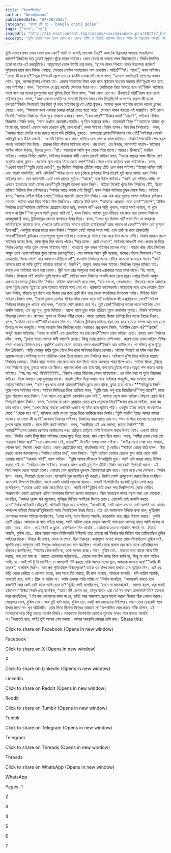 ```yaml
---
title: "ইনভেস্টিগেটর"
author: "Anonymous"
publishedDate: "07/08/2025"
category: "বাংলা চটি গল্প - bangla choti golpo"
tags: ["বাংলা", "গল্প"]
imageUrl: "http://i1.eastcontent.top/images/xxxindiansex.pro/38/277_hot_with.jpg"
excerpt: "তুমি এভাবে যখন তখন ফোন দাও কেন? আমি না বলেছি ম্যাসেজ দিতে? আজ কি বিব্রতকর অবস্থায় পড়েছিলাম জানো?”নির্জনের ঘরে ঢুকেই প্রশ্নবাণ ছুঁড়ে মারল সাইফা। কোন চেয়ার না থাকায় বসল বিছানাতেই। নির্জন বিচলিত হলো না ত..."
---
```


তুমি এভাবে যখন তখন ফোন দাও কেন? আমি না বলেছি ম্যাসেজ দিতে? আজ কি বিব্রতকর অবস্থায় পড়েছিলাম জানো?”নির্জনের ঘরে ঢুকেই প্রশ্নবাণ ছুঁড়ে মারল সাইফা। কোন চেয়ার না থাকায় বসল বিছানাতেই। নির্জন বিচলিত হলো না তার এই রুদ্রমূর্তিকে। আড়মোড়া ভেঙ্গে উল্টো প্রশ্ন করল, “ছাগল পালন শিখতে যেসব উচ্চপদস্থ কর্মকর্তা সুইডেনে যাবে বলে নিউজ এসেছে, সেখানে মোমিন সাহেবেরও নাম দেখলাম। সত্যি?”“হ্যাঁ। যাবে!”, বলল সাইফা। “তাতে কী হয়েছে?”সপ্তক সিগারেট জ্বেলে ম্যাচের কাঠিটা মেঝেতেই ফেলে বলল, “এদেশে এমনিতেই ছাগলের অভাব নেই। স্কুল, কলেজগুলোয় গেলেই হয়। বেকার সরকারের টাকা খরচ করে সুইডেন যাওয়ার দরকার কী!”মুখটা শক্ত হয়ে গেল সাইফার। বলল, “তোমাকে যে প্রশ্ন করেছি সেসবের উত্তর দাও। মোমিনকে নিয়ে ভাবতে হবে না!”নির্জন সাইফার পাশে বসে ওর মাথার চুলগুলোয় হাত বুলিয়ে দিতে দিতে বলল, “আর ফোন দেব না। ঠিকাছে? সরি!”নরম হয়ে এলো সাইফার মুখ। বলল, “আজ একদম মোমিনের সামনেই ছিলাম যখন ফোন দিয়েছিলে! ও সন্দেহ করলে কী হতো বলতো?”নির্জন সিগারেটে টান দিয়ে ফুঁ করে সাইফার মুখেই ধোঁয়া ছুঁড়ল। সামান্য দুলল সাইফার কানের পাশের চুলের গোছা। বলল, “আমাকে কাল একবার ঢাকার বাইরে যেতে হতে পারে। সেখানে থাকব হয়তো এই সপ্তাহটা। তাই ফোন দিয়েছি!”সাইফা নির্জনের দিকে ঘুরে তাকাল এবারে। বলল, “কেন যাবে?”“টাকার জন্য!”“মানে?”, সাইফার বিস্মিত জিজ্ঞাসা।নির্জন বলল, “মানে ওখানে প্রোজেক্ট পেয়েছি। দু তিন সপ্তাহের কাজ। তারপরেই ফিরব!”“তোমাকে আমার খুব হিংসা হয়, জানো? এভাবে যখন যেখানে খুশী, চলে যাও!”, বলল সাইফা।নির্জন হাসল। টান দিল সিগারেটে। বলল, “আমার মতো পেটের ধান্দা করতে হতো যদি প্রতিদিন, বুঝতে। বাস্তবতায় রোম্যান্টিসিজমের দাম নেই!”সাইফার ফোনটা ভাইব্রেট করে উঠল তখনই। ফোনটা রিসিভ করে কানে লাগিয়ে চলে গেল ও ব্যালকোনিতে। নির্জন সিগারেটটা শেষ করল পরপর কয়েকটা টান দিয়ে। তারপর গিয়ে দাঁড়াল সাইফার পাশে। নয় তলায়, এত উপরে, সবসময়ই বাতাস- সাইফার শাড়ির আঁচল উড়ছে, উড়ছে চুলও।“হ্যাঁ। ফাতাহকে আমি স্কুল থেকে নিয়ে যাবো। আচ্ছা। ঠিকাছে”, বলছিল সাইফা। ওপারে নির্ঘাত মোমিন, সাইফার মহামান্য স্বামী।ফোন রেখেই সাইফা বলল, “ওদের ব্যাচের আজ কীসের যেন অনুষ্ঠান আছে ক্লাবে। ছেলেকে স্কুল থেকে নিয়ে যেতে বলল!”নির্জন পেছন থেকে জড়িয়ে ধরল সাইফাকে। বলল, “এখনই যাবে?”“তুমি যেতে দেবে?”, মুখ ফিরিয়ে নির্জনের ঠোঁটের কাছে ঠোঁট এনে বলল সাইফা।“ইয়োর লাভিং হাবি কেন ওয়েট সামটাইম, আই এজিউম!”শাড়ির তলায় হাত ঢুকিয়ে ব্লাউজের উপর দিয়েই দুই হাতে খামচে ধরল নির্জন সাইফার স্তন। যেন কাদামাটি- এটে গেল হাতের মুঠোয়।“আস্তে”, বলে উঠল সাইফা। “আমি তো পালিয়ে যাচ্ছি না! এভাবে হাভাতের মতো টেপো কেন?”মুষ্ঠি কিছুটা আলগা করল নির্জন। সাইফা নিজেই খুঁজে নিল নির্জনের ঠোঁট, জিহ্বা চালিয়ে ভিজিয়ে দিল গোঁফরেখা।“আমার কাছে কন্ডম নেই কিন্তু!”, বলল নির্জন সাইফার চুম্বন ভেঙ্গে দিয়ে। সাইফা বলল, “আমার সেইফ উইক চলছে!”শাড়ির আচলটা ফেলে দিল নির্জন। এক এক করে খুলতে লাগল সাইফার ব্লাউজের বোতাম।সাইফা ধাক্কা দিয়ে সরিয়ে দিল নির্জনকে। আঁতকে উঠে বলল, “আমাকে প্রোগ্রামে যেতে হবে!”“মানে?”, বিস্মিত নির্জনের প্রশ্ন!“আমাকে মোমিনের প্রোগ্রামে যেতে হবে, বললাম না? এখন শাড়ি খুললে, পরতে সময় লাগবে, না খুলে লাগাও না প্লিজ!”“না খুললে আমি চুদতে পারি না!”, বলল নির্জন।সাইফা ঘুরে দাঁড়িয়ে খপ করে ধরে ফেলল নির্জনের আধঘুমো(!) বাড়া, ট্রাউজারের কোমল কাপড়ের উপর দিয়ে। বলল, “এখন খুব ডিমান্ড না? প্রথম দিন যে বাথরুমে লাগিয়েছিলে কমোডে বসে, সেখানে আমি তোমার সামনে ন্যাংটা হয়েছিলাম? আজ পারবে না কেন?”“সেদিন তো সুযোগ ছিল না!”, একগুঁয়ে বাচ্চার মতো বলল নির্জন।“আজো নেই! আমার সময় কম! এখন তর্ক না করে তাড়াতাড়ি লাগাও!”নিজেই ব্লাউজের বোতামগুলো খুলল সাইফা। তারপর ব্রা নামিয়ে বের করে দিল স্তনের বোঁটা। নির্জন হামলে পড়ল সাইফার স্তনের উপর, মাথা গুঁজে দিল স্তনের খাঁজে।“ঘরে চলো। কেউ দেখবে!”, সাইফার সাবধানী গলা।জবাব না দিয়ে নির্জন কোমড় পর্যন্ত তুলে ফেলল সাইফার শাড়ি। খামচাতে শুরু করল সাইফার মাংসল পাছা। পাছার খাঁজ বেঁয়ে নির্জনের আঙ্গুল চলে এলো সাইফার বুনো ঘাসের চারণভূমিতে। যেন সামান্য আগে বৃষ্টি হয়েছে, ঘাসের গোঁড়ায় সিক্তভাব।“এত তাড়াতাড়ি ভিজে গেলে! আর আসতে চাইছিলে না!”, বক্রোক্তি নির্জনের স্তনের বোঁটায় আলতো কামড়ের সাথে।“আমি আসতে চাই না নাকি তুমিই আমাকে ডাকো না, নির্জন?”, আদুরে গলায় বলল সাইফা।নির্জনের আঙ্গুল চালিয়ে যায়। রগড়ে দেয় সাইফার বালে ভরা ভোদা। ক্লিট ঘষে তার আঙ্গুলের ডগা কাঠ-ঠোকরার মতো মাথা নাড়ে।“উঃ আস্তে, নির্জন। ভিজবো না? কতদিন তুমি লাগাও না!”, সাইফা বলল নির্জনের মাথাটা স্তনে ঠেসে ধরে।এবারে তিনটা আঙ্গুল একসাথে ভোদায় ঢুকিয়ে দিল নির্জন। সাইফা আনন্দধ্বনি করে বলল, “ঘরে চল না, বোকাচোদা। বিছানায় ফেলে আমাকে চোদ!”তুমি থেকে ‘তুই’তে চলে আসতে সাইফা সময় নেয় না। ব্যাপারটা ভাইসভার্সা।সাইফাকে ঘরে এনে দেয়ালে ঠেসে ধরল নির্জন, বাঁহাতে মুখ চিপে ধরে জিহ্বা বের করে চেটে দিল গলা থেকে স্তনখাঁজের উপত্যকা পর্যন্ত। শিউড়ে উঠল সাইফা।নির্জন বলল, “ফেলে চুদলে তোমার শাড়ির ভাঁজ ভেঙ্গে যাবে না? মোমিনকে কী এক্সপ্লানেশন দেবে?”সাইফা নির্জনের মাথার চুল খামচে ধরে বলল, “তোকে সেটা ভাবতে হবে না। তুই চোদ!”নির্জনের ভালো লাগে সাইফার এমন জঙ্গলি কামনা, এই খচ্রা মুখ, বুনো লিবিডো। ভালো লাগে চূড়া পর্যন্ত তাঁতিয়ে তুলে গালাগাল শুনতে। নির্জন সাইফাকে বিছানায় ফেলল না। কাপড়ও খুলল না নিজের শরীর থেকে। আরো তাপাতে জিহ্বা চালিয়ে দিল স্তনের নিচের দিকে। বলল, “মোমিন চোদে না?”সাইফা জবাব দিল না। নির্জনের ট্রাউজার নামিয়ে বাড়া বের করে ছানতে লাগল আর অন্যহাতে চিপতে লাগল বলদুটো। সশস্ত্র অবস্থান নিল নির্জনের বাড়া।আবারও প্রশ্ন করল নির্জন, “মোমিন চোদে না?”“চোদে”, অস্ফুট জবাব সাইফার।“পারে না নাকি? এত চোদাইতে মন চায় কেন?”ক্ষেপে ওঠল সাইফা এতে। খামচে ধরল নির্জনের কাঁধ। বলল, “চুদতে পারে! আমার স্বামী ভালোই চোদে। কিন্তু তোর চোদায় বেশি মজা। কারণ তোর চোদা খাইলে নিষিদ্ধ গন্দম খাওয়ার ফিলিংস হয়। বুঝলি? এবারে চোদ! আমারে গন্দম খাওয়া!”নির্জন আর ঘাটাল না। পা গলিয়ে খুলে ছুঁড়ে দিল ট্রাউজার্স। শাড়ি কোমড় পর্যন্ত তুলে গেঁথে দিল বাড়া সাইফার পিছল ভোদায়। সাইফা নিজেই পা ফাঁক করে দিল প্রয়োজনমতো।সাইফার ভোদা চারিদিক থেকে চিপে ধরেছে যেন নির্জনের বাড়া। সাইফাও দু’পা দিয়ে জড়িয়ে ধরেছে নির্জনের কোমড়। নির্জন বাড়া সামান্য বের করে করে ঠাপ দিতে থাকে অনবরত পাছা চিপে ধরে। সাইফা জিহ্বা ঢুকিয়ে দেয় নির্জনের মুখে, চুষতে থাকে ওর জিভ। দুজনের লালা এক হয়ে যায়, কষ হয়ে চুইয়ে পড়ে।অদ্ভুত শব্দ করতে থাকে সাইফা। “আঃ আঃ আঃ! সিইইইইইইই…”নির্জন এবারে বিছানায় ফেলে সাইফাকে। ওর ফাঁক করা পা দুটো বিছানার বাইরে। নিজে অবস্থান নেয় দুপায়ের মাঝে। বাড়াটা গেঁথে দিয়ে খামচে ধরে সাইফার স্তনদুটো, আর চালাতে থাকে কোমড়!সাইফা বলল, “চোদ! খুব করে চোদ! আহহহ!”নির্জন ক্লান্ত হতে থাকে, ক্লান্ত হতে থাকে।***রতিক্লান্ত নির্জন শুয়ে পড়ল সাইফার পাশে। সাইফা সিলিঙের দিকে তাকিয়ে বলল, “তুমি আজ পশু হয়ে গিয়েছিলে!”“পশু মানে?”, মাথা তুলে জিজ্ঞেস করে নির্জন।“এর আগে এত ব্রুটালি কোনদিন চোদ নাই!”, সামান্য হেসে বলল সাইফা।বিছানা ছেড়ে উঠে সিগারেট জ্বালল নির্জন। বলল, “তোমার না কোন প্রোগ্রামে যেতে হবে ছেলেকে নিয়ে?”জবাব দেয় না সাইফা, চোখ বন্ধ করে থাকে। বলল, “এখন ইচ্ছে করছে এখানেই এভাবে পা ফাঁক করে ঘুমিয়ে পড়ি। একটুও ইচ্ছে করছে না কোথাও যেতে!”“থেকে যাও না!”, সাইফার ঘেমে যাওয়া মুখের দিকে তাকিয়ে বলল নির্জন।“তুমি যতদিন ইচ্ছে আমার বাসায় থাকো। না গেলে কী হবে?”আবারও নিরুত্তর সাইফা। নির্জনের বাড়া হাতে নেয় ও। পড়া না পারা হতভম্ভ ছাত্রের মতো চুপসে আছে বাড়াটা। বালে বিলি কাটে সাইফা। বলল, “পরকীয়ার এই এক সমস্যা, জানো নির্জন?”“কী সমস্যা?”“এমন রোলার কোস্টার অর্গাজমের পরও তাড়িয়ে তাড়িয়ে সেটা উপভোগ করার উপায় নেই। এখনই উঠতে হবে।“নির্জন একটা টিস্যু দিয়ে সাইফার ভোদা মুছে দিতে থাকে, মাল লেগে ছিল বালে। বলল, “স্বামীর চোদা খেয়ে তো সারারাত বিশ্রাম কর!”“ওতে কোন মজা নেই, জানো?”, উদাসীন গলায় বলল সাইফা। “স্বামীর সাথে সেক্স ভাত খাওয়া, গোসল করা, সিনেমা দেখার মতো। কোন এক্সাইট্মেন্ট নাই, বাঁধাবিপত্তি নাই, টু বোরিং।“সাইফা এবারে উঠে বসল। ঠিক করতে লাগল জামাকাপড়।“আমিও বাইরে যাব”, বলল নির্জন। “তুমি তাইলে তোমার ছেলের স্কুল পর্যন্ত যেতে পারি তোমার সাথে!”“দরকার নাই!”, বলল সাইফা। “তুমি আমার জীবনের ইনকগ্নিটো মুড। আমি এটা কারো কাছে রিভিল করতে চাই না।“বেড়িয়ে গেল সাইফা। যাওয়ার আগে একটা চুমু দিল ঠোঁটে।নির্জন আরেকটা সিগারেট ধরাল। এই নিয়ে সকাল থেকে সাতটা হলো। কোথায় যেন পড়েছিল ধুমপান যৌনক্ষমতা হ্রাস করে। মনে পড়ে গেল সে’কথা। নির্জন হাস। ভাবল, সিগারেট ছেড়ে দেবে।ব্যাপারটা শুরু হয়েছিল হুট করেই। নির্জন পোস্ট গ্রাজুয়েশন করবে কিনা ভাবছিল। অনেকেই উপদেশ দিয়েছিল, আগে একটা চাকরি ম্যানেজ করতে। তখনই ডিপার্ট্মেন্টের বড়ভাই তুহিন দেখা করে বলেছিলেন, “তোকে একটা কাজ করে দিতে হবে। পারবি না?”তুহিন ভাই তখন সদ্য বিশ্ববিদ্যালয় থেকে বেরিয়ে অক্সফার্মের একটা প্রোজেক্টে এরিয়া ম্যানাজার হিসেবে জয়েন করেছেন। বিয়ে করেছেন বাবার পছন্দ করা এক মেয়েকে।বলেছিল, “আমার ক্লোজ সব বন্ধুবান্ধব, জুনিয়র সিনিয়র সবাইকে জিনাত চেনে। তোকেই তাই কাজটা করতে হবে!”নির্জক খানিকটা কৌতূহলী, খানিকটা বিব্রত হয়ে বলেছিল, “কাজটা কী, সেটা আগে বলবেন তো! আপনি তো আমার সাসপেন্স বাড়িয়ে দিচ্ছেন!”তুহিনভাই সময় নিয়েছিলেন উত্তর দিতে। এটা ওটা অনাবশ্যক টপিকে কথা বলে, দু’তিনটা বেনসনের শলাকা পড়িয়ে বলেছিলেন, “তোর ভাবি, মানে জিনাত আরকি, কয়েকদিন ধরে স্ট্রেঞ্জ বিহ্যাভ করছে। বুঝলি তো? স্ট্রেঞ্জ। আমাকে না বলে বাইরে যাচ্ছে, আমি অফিস থেকে ফেরার আগেই বাসা চলে আসছে যাতে আমি সন্দেহ না করি। আর…মানে… প্রায় দিনই ও ক্লান্ত…বেশিরভাগ দিন আরকি… তোমাকে হয়তো বোঝাতে পারছি না…টায়ার্ড আরকি, বুঝিস তো… মানে আমার সাথে ফিজিক্যালি ইন্টিমেট হতে চাইছে না!”নির্জন স্তব্ধ বিস্মিত হয়ে তাকিয়েছিল তুহিন ভাইয়ের দিকে। উত্তরে কী বলবে, ভেবে না পেয়ে, ছিল নিরুত্তর।কথাগুলো বলতে বলতে ঘেমে গিয়েছিলেন তুহিন ভাই, জুলফি বেয়ে ফাগুনের সেই ঈষদুষ্ণ আবহাওয়াতেও ঘাম ঝড়ছিল। পকেট থেকে রুমাল বের করে নাকে ছোঁয়াচ্ছিলেন বারবার।বলেছিলেন, “আমার কেন জানি না, ওকে সন্দেহ হচ্ছে। মানে, বুঝিস তো… হয়তো অন্য কারো সাথে মিট করছে, বলা তো যায় না। হয়তো এফেয়ারে জড়িয়েছে… তোকে বলা ঠিক হচ্ছে কিনা জানি না, কিন্তু না বলে শান্তিও পাচ্ছি না। আই গট টু বি সার্টেইন; ও আসলেই চিট করছে নাকি আমার মনের ভুল, আমাকে জানতে হবে!”“আমি কী করব?”, বলেছিল নির্জন। তার প্রশ্ন শুনিয়েছিল বিস্ময়সূচক!“তোকে ওর উপর নজর রাখতে হবে দুইতিন দিন। এই ধর বাড়ি থেকে বেরিয়ে ও কোথায় যাচ্ছে, কার সাথে মিট করছে, কী কথা বলেছে, আমাকে জানাবি। যদি পারিস আরকি, পারতেই হবে, ভাই। প্লিজ না করিস না। আমি একদম শান্তি পাচ্ছি না!”নির্জন বলেছিল, “আমাকেই করতে হবে কাজটা? আর কেউ নেই যাকে ভাবি চেনে না?”তুহিন ভাই বলেছিলেন, “চেনে না অনেককেই। সমস্যা হলো, ওরা সবাই হ্যান্ডসাম!”বিস্মিত নির্জন প্রশ্ন করেছিল, “তাতে কী! জেমস বন্ড, মাসুদ রানা- এরা তো সব দারুণ হ্যান্ডসাম!”তিনি ইতস্তত করে বলেছিলেন, “এটা বন্ড লেভেলের কাজ না রে, ভাই! আর হ্যান্ডসাম ছেলে ফলো করলে জিনাত ঠিক খেয়াল করবে। মেয়েদের চোখ, বুঝিস তো। আর তুই হলি মানে, বুঝিস তো, একটু কম ন্যারব্যারে টাইপের। মানে তোর চেহারাটা মনে রাখার মতো না- খুব অর্ডিনারি। তোর দিকে জিনাত ফিরেও তাকাবে না!”অপমানিত বোধ করবে নাকি হাসবে, এই দোলাচলে পড়ে কিছু বলতে পারেনি নির্জন। ন্যারব্যারে বিশেষণটা কোথাও শুনেছে বলেও মনে করতে পারেনি ও।“করতেই হবে, ভাই! তুই আমার শেষ ভরসা। আমার অবস্থাটা বোঝার চেষ্টা কর।
Share this:


Click to share on Facebook (Opens in new window)


Facebook




Click to share on X (Opens in new window)


X




Click to share on LinkedIn (Opens in new window)


LinkedIn




Click to share on Reddit (Opens in new window)


Reddit




Click to share on Tumblr (Opens in new window)


Tumblr




Click to share on Telegram (Opens in new window)


Telegram




Click to share on Threads (Opens in new window)


Threads




Click to share on WhatsApp (Opens in new window)


WhatsApp


Pages: 
1
 
2
 
3
 
4
 
5
 
6
 
7
